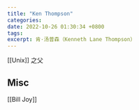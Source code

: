 ```yaml
---
title: "Ken Thompson"
categories: 
date: 2022-10-26 01:30:34 +0800
tags: 
excerpt: 肯·汤普森（Kenneth Lane Thompson）
---
```


[[Unix]] 之父





## Misc

[[Bill Joy]]


